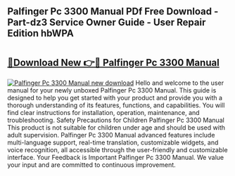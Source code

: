## Palfinger Pc 3300 Manual PDf Free Download - Part-dz3 Service Owner Guide - User Repair Edition hbWPA

# <h2><a href="http://bc67301.oget.top/?id=Palfinger+Pc+3300+Manual">🔗Download New 👉🔴 Palfinger Pc 3300 Manual</a></h2>

[![Palfinger Pc 3300 Manual new download](https://i.imgur.com/5g1atiW.png)](http://bc67301.oget.top/?id=Palfinger+Pc+3300+Manual)
Hello and welcome to the user manual for your newly unboxed Palfinger Pc 3300 Manual. This guide is designed to help you get started with your product and provide you with a thorough understanding of its features, functions, and capabilities. You will find clear instructions for installation, operation, maintenance, and troubleshooting. Safety Precautions for Children Palfinger Pc 3300 Manual This product is not suitable for children under age and should be used with adult supervision. Palfinger Pc 3300 Manual advanced features include multi-language support, real-time translation, customizable widgets, and voice recognition, all accessible through the user-friendly and customizable interface. Your Feedback is Important Palfinger Pc 3300 Manual. We value your input and are committed to continuous improvement.
